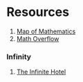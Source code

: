 # Resources

1. [Map of Mathematics](https://www.youtube.com/watch?v=OmJ-4B-mS-Y&t=2s)
1. [Math Overflow](https://mathoverflow.net/tags)


### Infinity
1. [The Infinite Hotel](https://www.youtube.com/watch?v=Uj3_KqkI9Zo)
